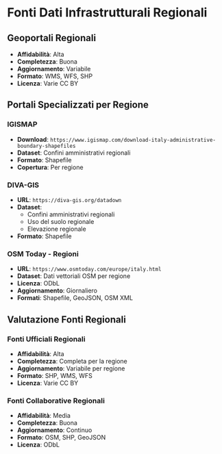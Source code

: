 # Fonti Dati Infrastrutturali Regionali

## Geoportali Regionali
- **Affidabilità**: Alta
- **Completezza**: Buona
- **Aggiornamento**: Variabile
- **Formato**: WMS, WFS, SHP
- **Licenza**: Varie CC BY

## Portali Specializzati per Regione

### IGISMAP
- **Download**: `https://www.igismap.com/download-italy-administrative-boundary-shapefiles`
- **Dataset**: Confini amministrativi regionali
- **Formato**: Shapefile
- **Copertura**: Per regione

### DIVA-GIS
- **URL**: `https://diva-gis.org/datadown`
- **Dataset**: 
  - Confini amministrativi regionali
  - Uso del suolo regionale
  - Elevazione regionale
- **Formato**: Shapefile

### OSM Today - Regioni
- **URL**: `https://www.osmtoday.com/europe/italy.html`
- **Dataset**: Dati vettoriali OSM per regione
- **Licenza**: ODbL
- **Aggiornamento**: Giornaliero
- **Formati**: Shapefile, GeoJSON, OSM XML

## Valutazione Fonti Regionali

### Fonti Ufficiali Regionali
- **Affidabilità**: Alta
- **Completezza**: Completa per la regione
- **Aggiornamento**: Variabile per regione
- **Formato**: SHP, WMS, WFS
- **Licenza**: Varie CC BY

### Fonti Collaborative Regionali
- **Affidabilità**: Media
- **Completezza**: Buona
- **Aggiornamento**: Continuo
- **Formato**: OSM, SHP, GeoJSON
- **Licenza**: ODbL
